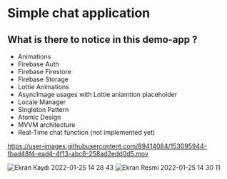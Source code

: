 



<h1> Simple chat application </h1>

<h2> What is there to notice in this demo-app ? </h2>

<ul> 
 
<li>Animations</li>
<li>Firebase Auth</li>
<li>Firebase Firestore</li>
<li>Firebase Storage</li>
<li>Lottie Animations</li>
<li>AsyncImage usages with Lottie aniamtion placeholder</li>
<li>Locale Manager</li>
<li>Singleton Pattern</li>
<li>Atomic Design</li>
<li>MVVM architecture</li>
<li>Real-Time chat function (not implemented yet)</li>
 </ul>


https://user-images.githubusercontent.com/89414084/153095944-fbad48f4-ead4-4f13-abc6-258ad2edd0d5.mov



![Ekran Kaydı 2022-01-25 14 28 43](https://user-images.githubusercontent.com/89414084/150970776-8efc4a51-58f3-4ed0-b1fc-fd4aed2e980a.gif)
![Ekran Resmi 2022-01-25 14 30 11](https://user-images.githubusercontent.com/89414084/150971234-616fc48b-6431-42a3-833a-d0d2699d9d37.png)




<h3> 


  
  
  

</h3>




